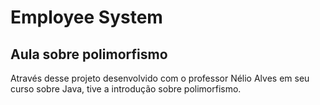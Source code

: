 # Employee System

## Aula sobre polimorfismo
Através desse projeto desenvolvido com o professor Nélio Alves em seu curso sobre Java, tive a introdução sobre polimorfismo.

